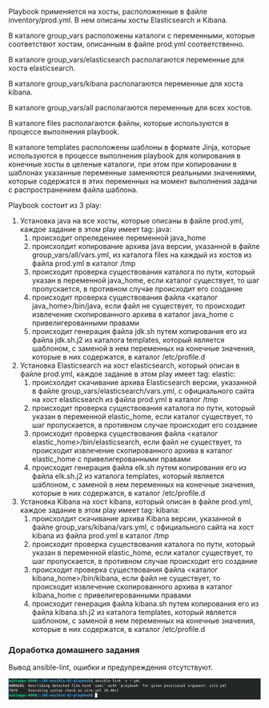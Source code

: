 Playbook применяется на хосты, расположенные в файле inventory/prod.yml. В нем описаны хосты Elasticsearch и Kibana.

В каталоге group_vars расположены каталоги с переменными, которые соответствют хостам, описанным в файле prod.yml соответственно.

В каталоге group_vars/elasticsearch располагаются переменные для хоста elasticsearch.

В каталоге group_vars/kibana располагаются переменные для хоста kibana.

В каталоге group_vars/all располагаются переменные для всех хостов.

В каталоге files располагаются файлы, которые используются в процессе выполнения playbook.

В каталоге templates расположены шаблоны в формате Jinja, которые используются в процессе выполнения playbook для копирования в конечные хосты в целеные каталоги, при этом при копировании в шаблонах указанные переменные заменяются реальными значениями, которые содержатся в этих переменных на момент выполнения задачи с распространением файла шаблона.

Playbook состоит из 3 play:
1. Установка java на все хосты, которые описаны в файле prod.yml, каждое задание в этом play имеет tag: java:
   1. происходит опреледениее переменной java_home
   2. происхолдит копирование архива java версии, указанной в файле group_vars/all/vars.yml, из каталога files на каждый из хостов из файла prod.yml в каталог /tmp
   3. происходит проверка существования каталога по пути, который указан в переменной java_home, если каталог существует, то шаг пропускается, в противном случае происходит его создание
   4. происходит проверка существования файла <каталог java_home>/bin/java, если файл не существует, то происходит извлечение скопированного архива в каталог java_home с привелигерованными правами
   5. происходит генерация файла jdk.sh путем копирования его из файла jdk.sh.j2 из каталога templates, который является шаблоном, с заменой в нем переменных на конечные значения, которые в них содержатся, в каталог /etc/profile.d
2. Установка Elasticsearch на хост elasticsearch, который описан в файле prod.yml, каждое задание в этом play имеет tag: elastic:
   1. происхолдит скачивание архива Elasticsearch версии, указанной в файле group_vars/elasticsearch/vars.yml, с официального сайта на хост elasticsearch из файла prod.yml в каталог /tmp
   2. происходит проверка существования каталога по пути, который указан в переменной elastic_home, если каталог существует, то шаг пропускается, в противном случае происходит его создание
   3. происходит проверка существования файла <каталог elastic_home>/bin/elasticsearch, если файл не существует, то происходит извлечение скопированного архива в каталог elastic_home с привелигерованными правами
   4. происходит генерация файла elk.sh путем копирования его из файла elk.sh.j2 из каталога templates, который является шаблоном, с заменой в нем переменных на конечные значения, которые в них содержатся, в каталог /etc/profile.d
3. Установка Kibana на хост kibana, который описан в файле prod.yml, каждое задание в этом play имеет tag: kibana:
   1. происхолдит скачивание архива Kibana версии, указанной в файле group_vars/kibana/vars.yml, с официального сайта на хост kibana из файла prod.yml в каталог /tmp
   2. происходит проверка существования каталога по пути, который указан в переменной elastic_home, если каталог существует, то шаг пропускается, в противном случае происходит его создание
   3. происходит проверка существования файла <каталог kibana_home>/bin/kibana, если файл не существует, то происходит извлечение скопированного архива в каталог kibana_home с привелигерованными правами
   4. происходит генерация файла kibana.sh путем копирования его из файла kibana.sh.j2 из каталога templates, который является шаблоном, с заменой в нем переменных на конечные значения, которые в них содержатся, в каталог /etc/profile.d

### Доработка домашнего задания
Вывод ansible-lint, ошибки и предупреждения отсутствуют.

![](images/1.png)
